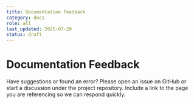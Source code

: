 ```yaml
---
title: Documentation Feedback
category: docs
role: all
last_updated: 2025-07-20
status: draft
---
```


# Documentation Feedback

Have suggestions or found an error? Please open an issue on GitHub or start a discussion under the project repository. Include a link to the page you are referencing so we can respond quickly.
